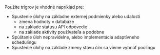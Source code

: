 


Použite trigrov je vhodné napríklad pre:

- Spustenie úlohy na základne externej podmienky alebo udalosti
    - zmena hodnoty v databáze
    - na základe statusu API odpovedie
    - na základe aktivity používateľa a podobne
- Spúštanie úloh nepravidelne, alebo implementácia adaptívneho schedulingu
- Spustenie úlohy na základe zmeny stavu čím sa vieme vyhnúť poolingu